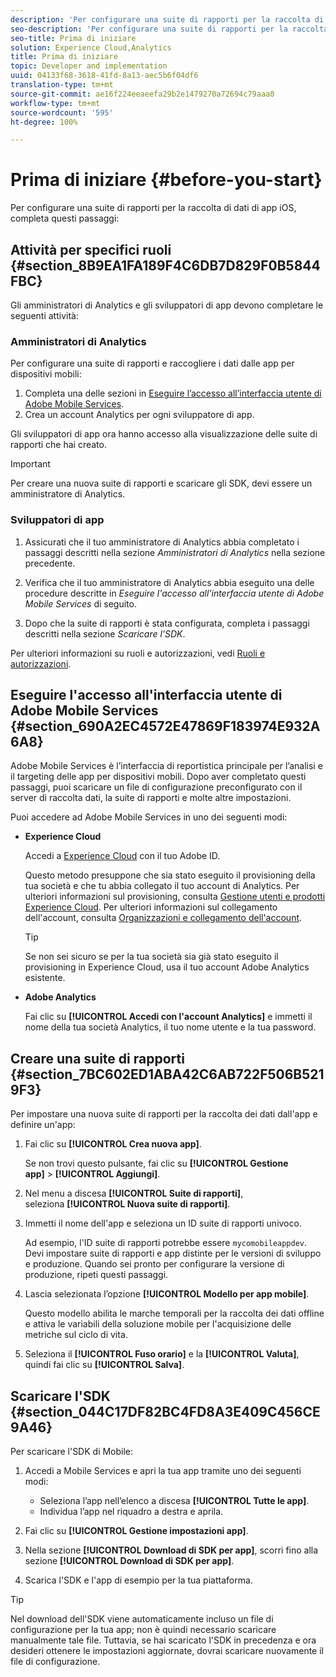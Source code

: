 ```yaml
---
description: 'Per configurare una suite di rapporti per la raccolta di dati di app iOS, completa questi passaggi:'
seo-description: 'Per configurare una suite di rapporti per la raccolta di dati di app iOS, completa questi passaggi:'
seo-title: Prima di iniziare
solution: Experience Cloud,Analytics
title: Prima di iniziare
topic: Developer and implementation
uuid: 04133f68-3618-41fd-8a13-aec5b6f04df6
translation-type: tm+mt
source-git-commit: ae16f224eeaeefa29b2e1479270a72694c79aaa0
workflow-type: tm+mt
source-wordcount: '595'
ht-degree: 100%

---
```



# Prima di iniziare {#before-you-start}

Per configurare una suite di rapporti per la raccolta di dati di app iOS, completa questi passaggi:

## Attività per specifici ruoli {#section_8B9EA1FA189F4C6DB7D829F0B5844FBC}

Gli amministratori di Analytics e gli sviluppatori di app devono completare le seguenti attività:

### Amministratori di Analytics

Per configurare una suite di rapporti e raccogliere i dati dalle app per dispositivi mobili:

1. Completa una delle sezioni in [Eseguire l’accesso all’interfaccia utente di Adobe Mobile Services](/help/ios/getting-started/getting-started.md).
1. Crea un account Analytics per ogni sviluppatore di app.

Gli sviluppatori di app ora hanno accesso alla visualizzazione delle suite di rapporti che hai creato.

>[!IMPORTANT]
>
>Per creare una nuova suite di rapporti e scaricare gli SDK, devi essere un amministratore di Analytics.

### Sviluppatori di app

1. Assicurati che il tuo amministratore di Analytics abbia completato i passaggi descritti nella sezione *Amministratori di Analytics* nella sezione precedente.

1. Verifica che il tuo amministratore di Analytics abbia eseguito una delle procedure descritte in *Eseguire l&#39;accesso all&#39;interfaccia utente di Adobe Mobile Services* di seguito.
1. Dopo che la suite di rapporti è stata configurata, completa i passaggi descritti nella sezione *Scaricare l&#39;SDK*.

Per ulteriori informazioni su ruoli e autorizzazioni, vedi [Ruoli e autorizzazioni](/help/using/gs/c-mob-roles-and-permissions.md).

## Eseguire l&#39;accesso all&#39;interfaccia utente di Adobe Mobile Services  {#section_690A2EC4572E47869F183974E932A6A8}

Adobe Mobile Services è l’interfaccia di reportistica principale per l’analisi e il targeting delle app per dispositivi mobili. Dopo aver completato questi passaggi, puoi scaricare un file di configurazione preconfigurato con il server di raccolta dati, la suite di rapporti e molte altre impostazioni.

Puoi accedere ad Adobe Mobile Services in uno dei seguenti modi:

* **Experience Cloud**

   Accedi a [Experience Cloud](https://marketing.adobe.com) con il tuo Adobe ID.

   Questo metodo presuppone che sia stato eseguito il provisioning della tua società e che tu abbia collegato il tuo account di Analytics. Per ulteriori informazioni sul provisioning, consulta [Gestione utenti e prodotti Experience Cloud](https://docs.adobe.com/content/help/it-IT/core-services/interface/manage-users-and-products/admin-getting-started.html). Per ulteriori informazioni sul collegamento dell&#39;account, consulta [Organizzazioni e collegamento dell&#39;account](https://docs.adobe.com/content/help/it-IT/core-services/interface/manage-users-and-products/organizations.html).

   >[!TIP]
   >
   >Se non sei sicuro se per la tua società sia già stato eseguito il provisioning in Experience Cloud, usa il tuo account Adobe Analytics esistente.

* **Adobe Analytics**

   Fai clic su **[!UICONTROL Accedi con l&#39;account Analytics]** e immetti il nome della tua società Analytics, il tuo nome utente e la tua password.

## Creare una suite di rapporti {#section_7BC602ED1ABA42C6AB722F506B5219F3}

Per impostare una nuova suite di rapporti per la raccolta dei dati dall&#39;app e definire un&#39;app:

1. Fai clic su **[!UICONTROL Crea nuova app]**.

   Se non trovi questo pulsante, fai clic su **[!UICONTROL Gestione app]** > **[!UICONTROL Aggiungi]**.

1. Nel menu a discesa **[!UICONTROL Suite di rapporti]**, seleziona **[!UICONTROL Nuova suite di rapporti]**.

1. Immetti il nome dell&#39;app e seleziona un ID suite di rapporti univoco.

   Ad esempio, l&#39;ID suite di rapporti potrebbe essere `mycomobileappdev`. Devi impostare suite di rapporti e app distinte per le versioni di sviluppo e produzione. Quando sei pronto per configurare la versione di produzione, ripeti questi passaggi.
1. Lascia selezionata l’opzione **[!UICONTROL Modello per app mobile]**.

   Questo modello abilita le marche temporali per la raccolta dei dati offline e attiva le variabili della soluzione mobile per l&#39;acquisizione delle metriche sul ciclo di vita.

1. Seleziona il **[!UICONTROL Fuso orario]** e la **[!UICONTROL Valuta]**, quindi fai clic su **[!UICONTROL Salva]**.

## Scaricare l&#39;SDK {#section_044C17DF82BC4FD8A3E409C456CE9A46}

Per scaricare l&#39;SDK di Mobile:

1. Accedi a Mobile Services e apri la tua app tramite uno dei seguenti modi:

   * Seleziona l’app nell’elenco a discesa **[!UICONTROL Tutte le app]**.
   * Individua l’app nel riquadro a destra e aprila.

1. Fai clic su **[!UICONTROL Gestione impostazioni app]**.
1. Nella sezione **[!UICONTROL Download di SDK per app]**, scorri fino alla sezione **[!UICONTROL Download di SDK per app]**.

1. Scarica l&#39;SDK e l&#39;app di esempio per la tua piattaforma.

>[!TIP]
>
>Nel download dell&#39;SDK viene automaticamente incluso un file di configurazione per la tua app; non è quindi necessario scaricare manualmente tale file. Tuttavia, se hai scaricato l&#39;SDK in precedenza e ora desideri ottenere le impostazioni aggiornate, dovrai scaricare nuovamente il file di configurazione.

